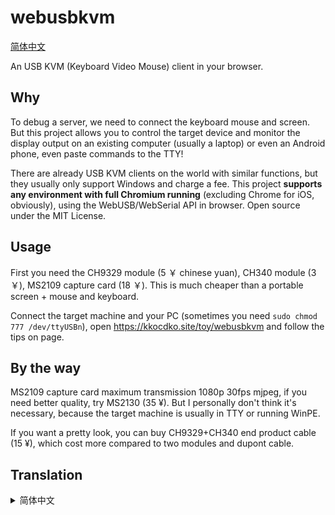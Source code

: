 # webusbkvm

[简体中文](#translation-zh-cn)

An USB KVM (Keyboard Video Mouse) client in your browser.

## Why

To debug a server, we need to connect the keyboard mouse and screen. But this project allows you to control the target device and monitor the display output on an existing computer (usually a laptop) or even an Android phone, even paste commands to the TTY!

There are already USB KVM clients on the world with similar functions, but they usually only support Windows and charge a fee. This project **supports any environment with full Chromium running** (excluding Chrome for iOS, obviously), using the WebUSB/WebSerial API in browser. Open source under the MIT License.

## Usage

First you need the CH9329 module (5 ￥ chinese yuan), CH340 module (3 ￥), MS2109 capture card (18 ￥). This is much cheaper than a portable screen + mouse and keyboard.

Connect the target machine and your PC (sometimes you need `sudo chmod 777 /dev/ttyUSBn`), open <https://kkocdko.site/toy/webusbkvm> and follow the tips on page.

## By the way

MS2109 capture card maximum transmission 1080p 30fps mjpeg, if you need better quality, try MS2130 (35 ¥). But I personally don't think it's necessary, because the target machine is usually in TTY or running WinPE.

If you want a pretty look, you can buy CH9329+CH340 end product cable (15 ¥), which cost more compared to two modules and dupont cable.

## Translation

<details>
<summary id="translation-zh-cn">简体中文</summary>

> webusbkvm - 在浏览器上的 USB KVM (键盘 视频 鼠标) 客户端。

## 为什么

为了调试一台服务器，我们要接上键盘鼠标屏幕。但本项目可以在已有的电脑（通常是笔记本）甚至 Android 手机上操控目标设备和监看显示输出，还能粘贴命令到 TTY！

目前市面上已有类似功能的 USB KVM 客户端，但通常 只支持 Windows，且收费。这个项目 **借助浏览器提供的 WebUSB/WebSerial API，支持任何能够运行完整 Chromium 的环境**（显然不包括 iOS 平台的套壳 Chrome）。遵循 MIT 协议开源。

## 使用方法

首先你需要 CH9329 模块（5 ￥）、 CH340 模块（3 ￥）、MS2109 采集卡（18 ￥）。比起 便携屏+鼠标键盘 便宜多了。

连接目标设备和你的电脑（可能需要 `sudo chmod 777 /dev/ttyUSBn`），然后打开 <https://kkocdko.site/toy/webusbkvm> ，按页面指示使用即可。

## 多说几句

MS2109 采集卡最高传输 1080p 30fps mjpeg，如果你需要更高的画质，可以选择 MS2130，价格在 35 ￥左右。但是我个人觉得这是不必要的，毕竟一般目标机器都是在 TTY 里或者运行 WinPE。

如果你希望外观好看，可以购买 CH9329+CH340 的成品线（15 ￥），相对于自己买两个模块和杜邦线要贵一些。

</details>

